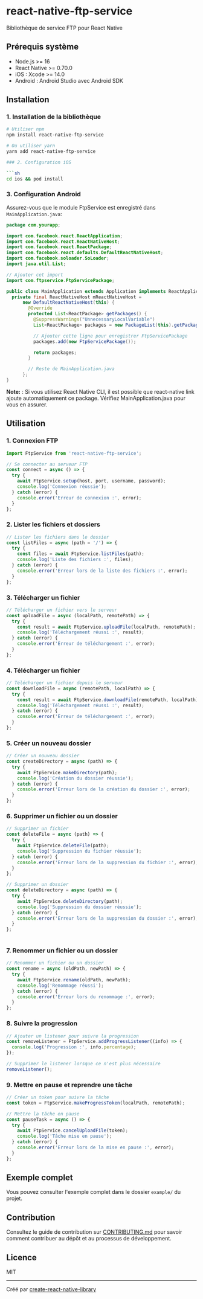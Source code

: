 # react-native-ftp-service

Bibliothèque de service FTP pour React Native

## Prérequis système

- Node.js >= 16
- React Native >= 0.70.0
- iOS : Xcode >= 14.0
- Android : Android Studio avec Android SDK

## Installation

### 1. Installation de la bibliothèque

```sh
# Utiliser npm
npm install react-native-ftp-service

# Ou utiliser yarn
yarn add react-native-ftp-service

### 2. Configuration iOS

```sh
cd ios && pod install
```

### 3. Configuration Android

Assurez-vous que le module FtpService est enregistré dans `MainApplication.java`:

```java
package com.yourapp;

import com.facebook.react.ReactApplication;
import com.facebook.react.ReactNativeHost;
import com.facebook.react.ReactPackage;
import com.facebook.react.defaults.DefaultReactNativeHost;
import com.facebook.soloader.SoLoader;
import java.util.List;

// Ajouter cet import
import com.ftpservice.FtpServicePackage;

public class MainApplication extends Application implements ReactApplication {
  private final ReactNativeHost mReactNativeHost =
      new DefaultReactNativeHost(this) {
        @Override
        protected List<ReactPackage> getPackages() {
          @SuppressWarnings("UnnecessaryLocalVariable")
          List<ReactPackage> packages = new PackageList(this).getPackages();

          // Ajouter cette ligne pour enregistrer FtpServicePackage
          packages.add(new FtpServicePackage());

          return packages;
        }

        // Reste de MainApplication.java
      };
}
```

**Note:**  : Si vous utilisez React Native CLI, il est possible que react-native link ajoute automatiquement ce package. Vérifiez MainApplication.java pour vous en assurer.

## Utilisation

### 1. Connexion FTP

```js
import FtpService from 'react-native-ftp-service';

// Se connecter au serveur FTP
const connect = async () => {
  try {
    await FtpService.setup(host, port, username, password);
    console.log('Connexion réussie');
  } catch (error) {
    console.error('Erreur de connexion :', error);
  }
};
```

### 2. Lister les fichiers et dossiers

```js
// Lister les fichiers dans le dossier
const listFiles = async (path = '/') => {
  try {
    const files = await FtpService.listFiles(path);
    console.log('Liste des fichiers :', files);
  } catch (error) {
    console.error('Erreur lors de la liste des fichiers :', error);
  }
};
```

### 3.  Télécharger un fichier

```js
// Télécharger un fichier vers le serveur
const uploadFile = async (localPath, remotePath) => {
  try {
    const result = await FtpService.uploadFile(localPath, remotePath);
    console.log('Téléchargement réussi :', result);
  } catch (error) {
    console.error('Erreur de téléchargement :', error);
  }
};
```

### 4. Télécharger un fichier

```js
// Télécharger un fichier depuis le serveur
const downloadFile = async (remotePath, localPath) => {
  try {
    const result = await FtpService.downloadFile(remotePath, localPath);
    console.log('Téléchargement réussi :', result);
  } catch (error) {
    console.error('Erreur de téléchargement :', error);
  }
};
```

### 5. Créer un nouveau dossier

```js
// Créer un nouveau dossier
const createDirectory = async (path) => {
  try {
    await FtpService.makeDirectory(path);
    console.log('Création du dossier réussie');
  } catch (error) {
    console.error('Erreur lors de la création du dossier :', error);
  }
};
```

### 6. Supprimer un fichier ou un dossier

```js
// Supprimer un fichier
const deleteFile = async (path) => {
  try {
    await FtpService.deleteFile(path);
    console.log('Suppression du fichier réussie');
  } catch (error) {
    console.error('Erreur lors de la suppression du fichier :', error);
  }
};

// Supprimer un dossier
const deleteDirectory = async (path) => {
  try {
    await FtpService.deleteDirectory(path);
    console.log('Suppression du dossier réussie');
  } catch (error) {
    console.error('Erreur lors de la suppression du dossier :', error);
  }
};
 
```

### 7. Renommer un fichier ou un dossier

```js
// Renommer un fichier ou un dossier
const rename = async (oldPath, newPath) => {
  try {
    await FtpService.rename(oldPath, newPath);
    console.log('Renommage réussi');
  } catch (error) {
    console.error('Erreur lors du renommage :', error);
  }
};
```

### 8. Suivre la progression

```js
// Ajouter un listener pour suivre la progression
const removeListener = FtpService.addProgressListener((info) => {
  console.log('Progression :', info.percentage);
});

// Supprimer le listener lorsque ce n'est plus nécessaire
removeListener();
```

### 9. Mettre en pause et reprendre une tâche

```js
// Créer un token pour suivre la tâche
const token = FtpService.makeProgressToken(localPath, remotePath);

// Mettre la tâche en pause
const pauseTask = async () => {
  try {
    await FtpService.cancelUploadFile(token);
    console.log('Tâche mise en pause');
  } catch (error) {
    console.error('Erreur lors de la mise en pause :', error);
  }
};
```

## Exemple complet

Vous pouvez consulter l'exemple complet dans le dossier `example/` du projet.

## Contribution

Consultez le guide de contribution sur [CONTRIBUTING.md](CONTRIBUTING.md) pour savoir comment contribuer au dépôt et au processus de développement.

## Licence

MIT

---

Créé par [create-react-native-library](https://github.com/callstack/react-native-builder-bob)
